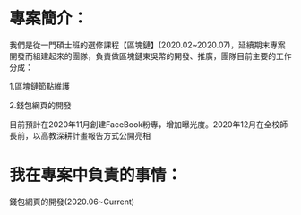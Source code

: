 # 專案簡介：

我們是從一門碩士班的選修課程【區塊鏈】(2020.02~2020.07)，延續期末專案開發而組建起來的團隊，負責做區塊鏈東吳幣的開發、推廣，團隊目前主要的工作分成：
  
1.區塊鏈節點維護
  
2.錢包網頁的開發
  
目前預計在2020年11月創建FaceBook粉專，增加曝光度。2020年12月在全校師長前，以高教深耕計畫報告方式公開亮相



# 我在專案中負責的事情：

錢包網頁的開發(2020.06~Current)
